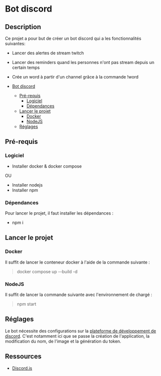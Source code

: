 # Bot discord

## Description

Ce projet a pour but de créer un bot discord qui a les fonctionnalités suivantes: 

- Lancer des alertes de stream twitch
- Lancer des reminders quand les personnes n'ont pas stream depuis un certain temps
- Crée un word à partir d'un channel grâce à la commande !word

- [Bot discord](#bot-discord)
  - [Pré-requis](#pr--requis)
    - [Logiciel](#logiciel)
    - [Dépendances](#d-pendances)
  - [Lancer le projet](#lancer-le-projet)
    - [Docker](#docker)
    - [NodeJS](#nodejs)
  - [Réglages](#r-glages)

## Pré-requis

### Logiciel

- Installer docker & docker compose

OU 

- Installer nodejs
- Installer npm

### Dépendances

Pour lancer le projet, il faut installer les dépendances :

- npm i

## Lancer le projet

### Docker 
Il suffit de lancer le conteneur docker à l'aide de la commande suivante : 

> docker compose up --build -d

### NodeJS
Il suffit de lancer la commande suivante avec l'environnement de chargé :

> npm start

## Réglages

Le bot nécessite des configurations sur la [plateforme de développement de discord](https://discord.com/developers/applications).
C'est notamment ici que se passe la création de l'application, la modification du nom, de l'image et la génération du token.

## Ressources

- [Discord.js](https://discordjs.guide/)